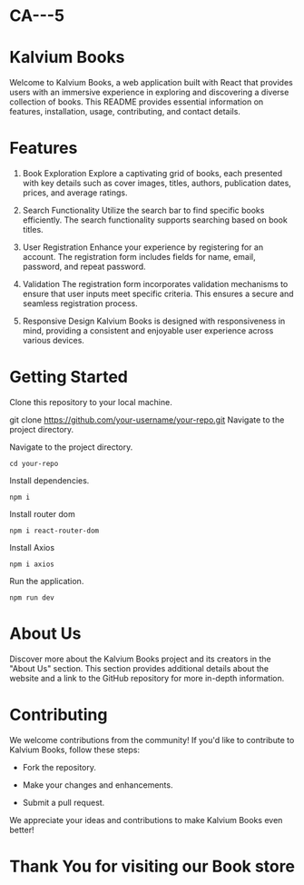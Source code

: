 # CA---5

# Kalvium Books

Welcome to Kalvium Books, a web application built with React that provides users with an immersive experience in exploring and discovering a diverse collection of books. This README provides essential information on features, installation, usage, contributing, and contact details.

# Features

1. Book Exploration
Explore a captivating grid of books, each presented with key details such as cover images, titles, authors, publication dates, prices, and average ratings.

2. Search Functionality
Utilize the search bar to find specific books efficiently. The search functionality supports searching based on book titles.

3. User Registration
Enhance your experience by registering for an account. The registration form includes fields for name, email, password, and repeat password.

4. Validation
The registration form incorporates validation mechanisms to ensure that user inputs meet specific criteria. This ensures a secure and seamless registration process.

5. Responsive Design
Kalvium Books is designed with responsiveness in mind, providing a consistent and enjoyable user experience across various devices.

# Getting Started

Clone this repository to your local machine.

  git clone https://github.com/your-username/your-repo.git
  Navigate to the project directory.

Navigate to the project directory.

    cd your-repo


Install dependencies.
  
    npm i

 Install router dom   
 
    npm i react-router-dom

  Install Axios
      
    npm i axios


Run the application.

    npm run dev

# About Us
Discover more about the Kalvium Books project and its creators in the "About Us" section. This section provides additional details about the website and a link to the GitHub repository for more in-depth information.

# Contributing
We welcome contributions from the community! If you'd like to contribute to Kalvium Books, follow these steps:

 * Fork the repository.

* Make your changes and enhancements.

* Submit a pull request.

We appreciate your ideas and contributions to make Kalvium Books even better!

# Thank You for visiting our Book store
